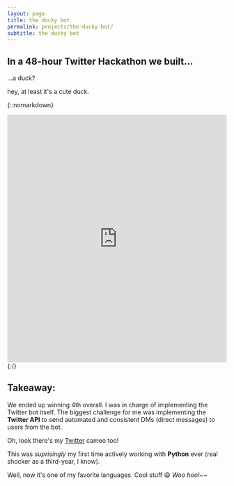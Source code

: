 ```yaml
---
layout: page
title: the ducky bot
permalink: projects/the-ducky-bot/
subtitle: the ducky bot
---
```


## In a 48-hour Twitter Hackathon we built...

...a duck?

hey, at least it's a cute duck.

{::nomarkdown} 
<style>
.responsive-wrap iframe{ max-width: 100%;}
</style>
<div class="responsive-wrap">
<!-- this is the embed code provided by Google -->
<iframe src="https://docs.google.com/presentation/d/e/2PACX-1vRFQf3mD2X6b_rhmfOPmntkBihyT89Qwn-otn0O-AqlEID9sYptCBqGgRJmwtxzqa6sYc_wBW01yJHk/embed?start=false&loop=false&delayms=10000" frameborder="0" width="960" height="569" allowfullscreen="true" mozallowfullscreen="true" webkitallowfullscreen="true"></iframe>
<!-- Google embed ends -->
</div>
{:/}

## Takeaway:

We ended up winning 4th overall. I was in charge of implementing the Twitter bot itself. The biggest challenge for me was implementing the **Twitter API** to send automated and consistent DMs (direct messages) to users from the bot. 

Oh, look there's my [Twitter](https://twitter.com/kellyuyuu) cameo too!

This was *suprisingly* my first time actively working with **Python** ever (real shocker as a third-year, I know).

Well, now it's one of my favorite languages. Cool stuff 😄 *Woo hoo!*~~

